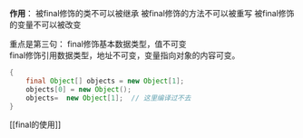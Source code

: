 **作用**：
被final修饰的类不可以被继承
被final修饰的方法不可以被重写
被final修饰的变量不可以被改变

重点是第三句：
final修饰基本数据类型，值不可变  
final修饰引用数据类型，地址不可变，变量指向对象的内容可变。
```java
{  
    final Object[] objects = new Object[1];  
    objects[0] = new Object();  
    objects=  new Object[1];  // 这里编译过不去
}
```

[[final的使用]]
